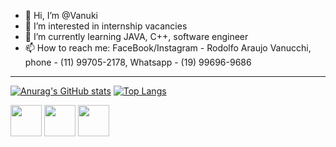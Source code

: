 - 👋 Hi, I’m @Vanuki
- 👀 I’m interested in internship vacancies
- 🌱 I’m currently learning JAVA, C++, software engineer
- 📫 How to reach me: FaceBook/Instagram - Rodolfo Araujo Vanucchi, phone - (11) 99705-2178, Whatsapp - (19) 99696-9686  
<hr>

  [![Anurag's GitHub stats](https://github-readme-stats.vercel.app/api?username=Vanuki&show_icons=true&theme=tokyonight&hide=contribs)](https://github.com/anuraghazra/github-readme-stats)
  [![Top Langs](https://github-readme-stats.vercel.app/api/top-langs/?username=Vanuki&theme=tokyonight)](https://github.com/anuraghazra/github-readme-stats)


<div>
  <img height="50" width="50"  src="https://cdn.jsdelivr.net/gh/devicons/devicon/icons/java/java-original-wordmark.svg" />
<img height="50" width="50" src="https://cdn.jsdelivr.net/gh/devicons/devicon/icons/kotlin/kotlin-original-wordmark.svg" />
  <img height="50" width="50" src="https://cdn.jsdelivr.net/gh/devicons/devicon/icons/python/python-original-wordmark.svg" />
</div>


